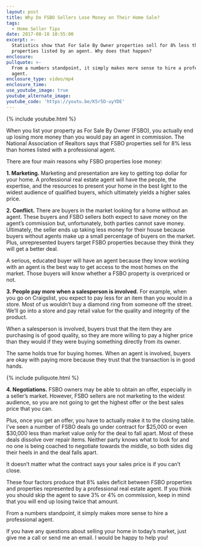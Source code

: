 ```yaml
---
layout: post
title: Why Do FSBO Sellers Lose Money on Their Home Sale?
tags:
  - Home Seller Tips
date: 2017-08-18 10:55:00
excerpt: >-
  Statistics show that For Sale By Owner properties sell for 8% less than
  properties listed by an agent. Why does that happen?
enclosure:
pullquote: >-
  From a numbers standpoint, it simply makes more sense to hire a professional
  agent.
enclosure_type: video/mp4
enclosure_time:
use_youtube_image: true
youtube_alternate_image:
youtube_code: 'https://youtu.be/K5r5D-uyYDE'
---
```



{% include youtube.html %}

When you list your property as For Sale By Owner (FSBO), you actually end up losing more money than you would pay an agent in commission. The National Association of Realtors says that FSBO properties sell for 8% less than homes listed with a professional agent.

There are four main reasons why FSBO properties lose money:

**1. Marketing.** Marketing and presentation are key to getting top dollar for your home. A professional real estate agent will have the people, the expertise, and the resources to present your home in the best light to the widest audience of qualified buyers, which ultimately yields a higher sales price.

**2. Conflict.** There are buyers in the market looking for a home without an agent. These buyers and FSBO sellers both expect to save money on the agent’s commission but, unfortunately, both parties cannot save money. Ultimately, the seller ends up taking less money for their house because buyers without agents make up a small percentage of buyers on the market. Plus, unrepresented buyers target FSBO properties because they think they will get a better deal.

A serious, educated buyer will have an agent because they know working with an agent is the best way to get access to the most homes on the market. Those buyers will know whether a FSBO property is overpriced or not.

**3. People pay more when a salesperson is involved.** For example, when you go on Craigslist, you expect to pay less for an item than you would in a store. Most of us wouldn’t buy a diamond ring from someone off the street. We’ll go into a store and pay retail value for the quality and integrity of the product.

When a salesperson is involved, buyers trust that the item they are purchasing is of good quality, so they are more willing to pay a higher price than they would if they were buying something directly from its owner.

The same holds true for buying homes. When an agent is involved, buyers are okay with paying more because they trust that the transaction is in good hands.

{% include pullquote.html %}

**4. Negotiations.** FSBO owners may be able to obtain an offer, especially in a seller’s market. However, FSBO sellers are not marketing to the widest audience, so you are not going to get the highest offer or the best sales price that you can.

Plus, once you get an offer, you have to actually make it to the closing table. I’ve seen a number of FSBO deals go under contract for $25,000 or even $30,000 less than market value only for the deal to fall apart. Most of these deals dissolve over repair items. Neither party knows what to look for and no one is being coached to negotiate towards the middle, so both sides dig their heels in and the deal falls apart.

It doesn’t matter what the contract says your sales price is if you can’t close.

These four factors produce that 8% sales deficit between FSBO properties and properties represented by a professional real estate agent. If you think you should skip the agent to save 3% or 4% on commission, keep in mind that you will end up losing twice that amount.

From a numbers standpoint, it simply makes more sense to hire a professional agent.

If you have any questions about selling your home in today’s market, just give me a call or send me an email. I would be happy to help you!